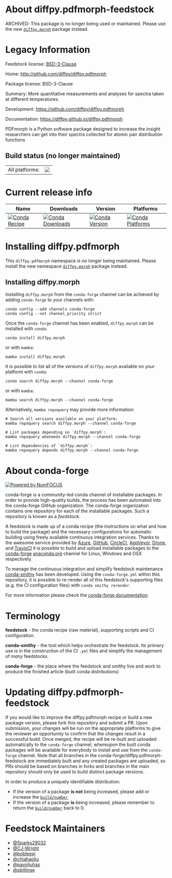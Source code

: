 About diffpy.pdfmorph-feedstock
===============================

ARCHIVED: This package is no longer being used or maintained.
Please use the new [``diffpy.morph``](https://www.diffpy.org/diffpy.morph/) package instead.


Legacy Information
==================

Feedstock license: [BSD-3-Clause](https://github.com/conda-forge/diffpy.pdfmorph-feedstock/blob/main/LICENSE.txt)

Home: http://github.com/diffpy/diffpy.pdfmorph

Package license: BSD-3-Clause

Summary: More quantitative measurements and analyses for spectra taken at different temperatures.

Development: https://github.com/diffpy/diffpy.pdfmorph

Documentation: https://diffpy.github.io/diffpy.pdfmorph

PDFmorph is a Python software package designed to increase the insight
researchers can get into their spectra collected for atomic pair
distribution functions


Build status (no longer maintained)
-----------------------------------


<table><tr><td>All platforms:</td>
    <td>
      <a href="https://dev.azure.com/conda-forge/feedstock-builds/_build/latest?definitionId=7023&branchName=main">
        <img src="https://dev.azure.com/conda-forge/feedstock-builds/_apis/build/status/diffpy.pdfmorph-feedstock?branchName=main">
      </a>
    </td>
  </tr>
</table>

Current release info
====================

| Name | Downloads | Version | Platforms |
| --- | --- | --- | --- |
| [![Conda Recipe](https://img.shields.io/badge/recipe-diffpy.pdfmorph-green.svg)](https://anaconda.org/conda-forge/diffpy.pdfmorph) | [![Conda Downloads](https://img.shields.io/conda/dn/conda-forge/diffpy.pdfmorph.svg)](https://anaconda.org/conda-forge/diffpy.pdfmorph) | [![Conda Version](https://img.shields.io/conda/vn/conda-forge/diffpy.pdfmorph.svg)](https://anaconda.org/conda-forge/diffpy.pdfmorph) | [![Conda Platforms](https://img.shields.io/conda/pn/conda-forge/diffpy.pdfmorph.svg)](https://anaconda.org/conda-forge/diffpy.pdfmorph) |

Installing diffpy.pdfmorph
==========================

This ``diffpy.pdfmorph`` namespace is no longer being maintained.
Please install the new namespace [``diffpy.morph``](https://www.diffpy.org/diffpy.morph/) package instead.


Installing diffpy.morph
-----------------------

Installing `diffpy.morph` from the `conda-forge` channel can be achieved by adding `conda-forge` to your channels with:

```
conda config --add channels conda-forge
conda config --set channel_priority strict
```

Once the `conda-forge` channel has been enabled, `diffpy.morph` can be installed with `conda`:

```
conda install diffpy.morph
```

or with `mamba`:

```
mamba install diffpy.morph
```

It is possible to list all of the versions of `diffpy.morph` available on your platform with `conda`:

```
conda search diffpy.morph --channel conda-forge
```

or with `mamba`:

```
mamba search diffpy.morph --channel conda-forge
```

Alternatively, `mamba repoquery` may provide more information:

```
# Search all versions available on your platform:
mamba repoquery search diffpy.morph --channel conda-forge

# List packages depending on `diffpy.morph`:
mamba repoquery whoneeds diffpy.morph --channel conda-forge

# List dependencies of `diffpy.morph`:
mamba repoquery depends diffpy.morph --channel conda-forge
```


About conda-forge
=================

[![Powered by
NumFOCUS](https://img.shields.io/badge/powered%20by-NumFOCUS-orange.svg?style=flat&colorA=E1523D&colorB=007D8A)](https://numfocus.org)

conda-forge is a community-led conda channel of installable packages.
In order to provide high-quality builds, the process has been automated into the
conda-forge GitHub organization. The conda-forge organization contains one repository
for each of the installable packages. Such a repository is known as a *feedstock*.

A feedstock is made up of a conda recipe (the instructions on what and how to build
the package) and the necessary configurations for automatic building using freely
available continuous integration services. Thanks to the awesome service provided by
[Azure](https://azure.microsoft.com/en-us/services/devops/), [GitHub](https://github.com/),
[CircleCI](https://circleci.com/), [AppVeyor](https://www.appveyor.com/),
[Drone](https://cloud.drone.io/welcome), and [TravisCI](https://travis-ci.com/)
it is possible to build and upload installable packages to the
[conda-forge](https://anaconda.org/conda-forge) [anaconda.org](https://anaconda.org/)
channel for Linux, Windows and OSX respectively.

To manage the continuous integration and simplify feedstock maintenance
[conda-smithy](https://github.com/conda-forge/conda-smithy) has been developed.
Using the ``conda-forge.yml`` within this repository, it is possible to re-render all of
this feedstock's supporting files (e.g. the CI configuration files) with ``conda smithy rerender``.

For more information please check the [conda-forge documentation](https://conda-forge.org/docs/).

Terminology
===========

**feedstock** - the conda recipe (raw material), supporting scripts and CI configuration.

**conda-smithy** - the tool which helps orchestrate the feedstock.
                   Its primary use is in the construction of the CI ``.yml`` files
                   and simplify the management of *many* feedstocks.

**conda-forge** - the place where the feedstock and smithy live and work to
                  produce the finished article (built conda distributions)


Updating diffpy.pdfmorph-feedstock
==================================

If you would like to improve the diffpy.pdfmorph recipe or build a new
package version, please fork this repository and submit a PR. Upon submission,
your changes will be run on the appropriate platforms to give the reviewer an
opportunity to confirm that the changes result in a successful build. Once
merged, the recipe will be re-built and uploaded automatically to the
`conda-forge` channel, whereupon the built conda packages will be available for
everybody to install and use from the `conda-forge` channel.
Note that all branches in the conda-forge/diffpy.pdfmorph-feedstock are
immediately built and any created packages are uploaded, so PRs should be based
on branches in forks and branches in the main repository should only be used to
build distinct package versions.

In order to produce a uniquely identifiable distribution:
 * If the version of a package **is not** being increased, please add or increase
   the [``build/number``](https://docs.conda.io/projects/conda-build/en/latest/resources/define-metadata.html#build-number-and-string).
 * If the version of a package **is** being increased, please remember to return
   the [``build/number``](https://docs.conda.io/projects/conda-build/en/latest/resources/define-metadata.html#build-number-and-string)
   back to 0.

Feedstock Maintainers
=====================

* [@Sparks29032](https://github.com/Sparks29032/)
* [@CJ-Wright](https://github.com/CJ-Wright/)
* [@bobleesj](https://github.com/bobleesj/)
* [@chiahaoliu](https://github.com/chiahaoliu/)
* [@pavoljuhas](https://github.com/pavoljuhas/)
* [@sbillinge](https://github.com/sbillinge/)

